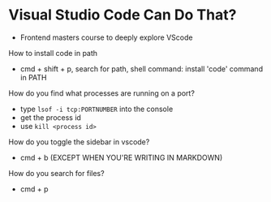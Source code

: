 # Visual Studio Code Can Do That?

- Frontend masters course to deeply explore VScode 

How to install code in path 
- cmd + shift + p, search for path, shell command: install 'code' command in PATH

How do you find what processes are running on a port?
- type `lsof -i tcp:PORTNUMBER` into the console
- get the process id
- use `kill <process id>`

How do you toggle the sidebar in vscode?
- cmd + b (EXCEPT WHEN YOU'RE WRITING IN MARKDOWN)

How do you search for files?
- cmd + p


